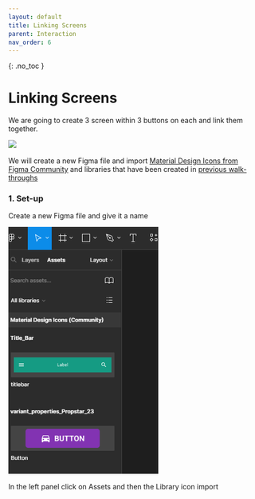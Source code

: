 ```yaml
---
layout: default
title: Linking Screens
parent: Interaction
nav_order: 6
---
```


{: .no_toc }

# Linking Screens

We are going to create 3 screen within 3 buttons on each and link them together.

![](../images/linking_screens/Screenshot%202023-12-13%20143734.png)

We will create a new Figma file and import [Material Design Icons from Figma Community](https://www.figma.com/community/file/1014241558898418245) and libraries that have been created in [previous walk-throughs](https://martinsolent.github.io/figma/docs/comp_props/child_4.html)

### 1. Set-up

Create a new Figma file and give it a name

![](../images/linking_screens/4.png)

In the left panel click on Assets and then the Library icon import
